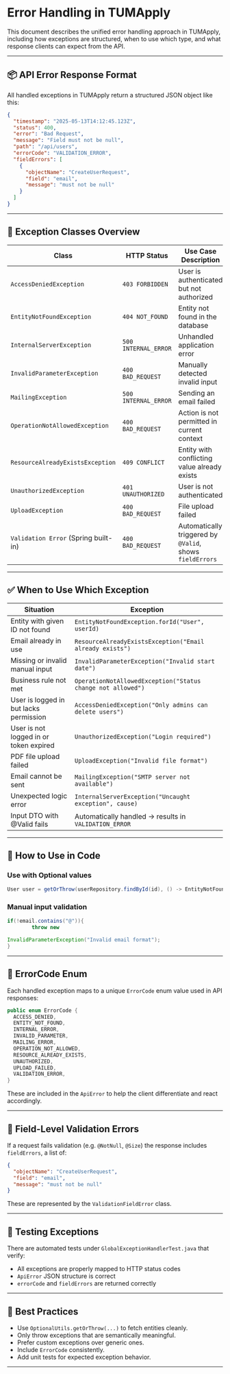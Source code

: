 # Error Handling in TUMApply

This document describes the unified error handling approach in TUMApply, including how exceptions are structured,
when to use which type, and what response clients can expect from the API.

---

## 📦 API Error Response Format

All handled exceptions in TUMApply return a structured JSON object like this:

```json
{
  "timestamp": "2025-05-13T14:12:45.123Z",
  "status": 400,
  "error": "Bad Request",
  "message": "Field must not be null",
  "path": "/api/users",
  "errorCode": "VALIDATION_ERROR",
  "fieldErrors": [
    {
      "objectName": "CreateUserRequest",
      "field": "email",
      "message": "must not be null"
    }
  ]
}
```

---

## 🧱 Exception Classes Overview

| Class                                | HTTP Status          | Use Case Description                                     |
| ------------------------------------ | -------------------- | -------------------------------------------------------- |
| `AccessDeniedException`              | `403 FORBIDDEN`      | User is authenticated but not authorized                 |
| `EntityNotFoundException`            | `404 NOT_FOUND`      | Entity not found in the database                         |
| `InternalServerException`            | `500 INTERNAL_ERROR` | Unhandled application error                              |
| `InvalidParameterException`          | `400 BAD_REQUEST`    | Manually detected invalid input                          |
| `MailingException`                   | `500 INTERNAL_ERROR` | Sending an email failed                                  |
| `OperationNotAllowedException`       | `400 BAD_REQUEST`    | Action is not permitted in current context               |
| `ResourceAlreadyExistsException`     | `409 CONFLICT`       | Entity with conflicting value already exists             |
| `UnauthorizedException`              | `401 UNAUTHORIZED`   | User is not authenticated                                |
| `UploadException`                    | `400 BAD_REQUEST`    | File upload failed                                       |
| `Validation Error` (Spring built-in) | `400 BAD_REQUEST`    | Automatically triggered by `@Valid`, shows `fieldErrors` |

---

## ✅ When to Use Which Exception

| Situation                              | Exception                                                   |
| -------------------------------------- | ----------------------------------------------------------- |
| Entity with given ID not found         | `EntityNotFoundException.forId("User", userId)`             |
| Email already in use                   | `ResourceAlreadyExistsException("Email already exists")`    |
| Missing or invalid manual input        | `InvalidParameterException("Invalid start date")`           |
| Business rule not met                  | `OperationNotAllowedException("Status change not allowed")` |
| User is logged in but lacks permission | `AccessDeniedException("Only admins can delete users")`     |
| User is not logged in or token expired | `UnauthorizedException("Login required")`                   |
| PDF file upload failed                 | `UploadException("Invalid file format")`                    |
| Email cannot be sent                   | `MailingException("SMTP server not available")`             |
| Unexpected logic error                 | `InternalServerException("Uncaught exception", cause)`      |
| Input DTO with @Valid fails            | Automatically handled → results in `VALIDATION_ERROR`       |

---

## 🎯 How to Use in Code

### Use with Optional values

```java
User user = getOrThrow(userRepository.findById(id), () -> EntityNotFoundException.forId("User", id));

```

### Manual input validation

```java
if(!email.contains("@")){
        throw new

InvalidParameterException("Invalid email format");
}
```

---

## 🧠 ErrorCode Enum

Each handled exception maps to a unique `ErrorCode` enum value used in API responses:

```java
public enum ErrorCode {
  ACCESS_DENIED,
  ENTITY_NOT_FOUND,
  INTERNAL_ERROR,
  INVALID_PARAMETER,
  MAILING_ERROR,
  OPERATION_NOT_ALLOWED,
  RESOURCE_ALREADY_EXISTS,
  UNAUTHORIZED,
  UPLOAD_FAILED,
  VALIDATION_ERROR,
}

```

These are included in the `ApiError` to help the client differentiate and react accordingly.

---

## 🧩 Field-Level Validation Errors

If a request fails validation (e.g. `@NotNull`, `@Size`) the response includes `fieldErrors`, a list of:

```json
{
  "objectName": "CreateUserRequest",
  "field": "email",
  "message": "must not be null"
}
```

These are represented by the `ValidationFieldError` class.

---

## 🧪 Testing Exceptions

There are automated tests under `GlobalExceptionHandlerTest.java` that verify:

- All exceptions are properly mapped to HTTP status codes
- `ApiError` JSON structure is correct
- `errorCode` and `fieldErrors` are returned correctly

---

## 📘 Best Practices

- Use `OptionalUtils.getOrThrow(...)` to fetch entities cleanly.
- Only throw exceptions that are semantically meaningful.
- Prefer custom exceptions over generic ones.
- Include `ErrorCode` consistently.
- Add unit tests for expected exception behavior.

---

